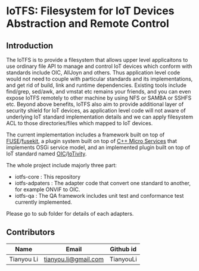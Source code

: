 # IoTFS: Filesystem for IoT Devices Abstraction and Remote Control

## Introduction
The IoTFS is to provide a filesystem that allows upper level applicaitons to use ordinary file API to manage and control IoT devices which conform with standards include OIC, AllJoyn and others. Thus application level code would not need to couple with particular standards and its implementations, and get rid of build, link and runtime dependencies. Existing tools include find/grep, sed/awk, and vmstat etc remains your friends, and you can even expose IoTFS remotely to other machine by using NFS or SAMBA or SSHFS etc. Beyond above benefits, IoTFS also aim to provide additional layer of security shield for IoT devices, as application level code will not aware of underlying IoT standard implementation details and we can apply filesystem ACL to those directories/files which mapped to IoT devices. 

The current implementation includes a framework built on top of [FUSE](http://fuse.sourceforge.net/)/[fusekit](https://code.google.com/p/fusekit/), a plugin system built on top of [C++ Micro Services](https://github.com/CppMicroServices/CppMicroServices) that implements OSGi service model, and an implemented plugin built on top of IoT standard named [OIC](http://openinterconnect.org/)/[IoTivity](https://github.com/iotivity/iotivity).

The whole project include majorly three part:

* iotfs-core      : This repository
* iotfs-adpaters  : The adapter code that convert one standard to another, for example ONVIF to OIC.
* iotfs-qa        : The QA framework includes unit test and conformance test currently implemented. 

Please go to sub folder for details of each adapters. 

   

## Contributors
   | Name       | Email                     | Github id    |
   |------------|---------------------------|--------------|
   | Tianyou Li | <tianyou.li@gmail.com>    | TianyouLi    |
   


